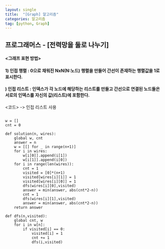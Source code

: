 ```yaml
---
layout: single
title:  "[Graph] 알고리즘"
categories: 알고리즘
tag: [python, Graph]
---
```


## 프로그래머스 - [전력망을 둘로 나누기]

#### <그래프 표현 방법>

#### 1) 인접 행렬 : 0으로 채워진 NxN(N:노드) 행렬을 만들어 간선이 존재하는 행렬값을 1로 표시한다.

#### ) 인접 리스트 : 인덱스가 각 노드에 해당하는 리스트를 만들고 간선으로 연결된 노드들은 서로의 인덱스를 자신의 값(리스트)에 포함한다.


<코드>
-> 인접 리스트 사용

<pre>
<code>
w = []
cnt = 0

def solution(n, wires):
    global w, cnt
    answer = n
    w = [[] for _ in range(n+1)]
    for i in wires:
        w[i[0]].append(i[1])
        w[i[1]].append(i[0])
    for i in range(len(wires)):
        cnt = 1
        visited = [0]*(n+1)
        visited[wires[i][1]] = 1
        visited[wires[i][0]] = 1        
        dfs(wires[i][0],visited)
        answer = min(answer, abs(cnt*2-n))
        cnt = 1
        dfs(wires[i][1],visited)
        answer = min(answer, abs(cnt*2-n))
    return answer

def dfs(n,visited):
    global cnt, w
    for i in w[n]:
        if visited[i] == 0:
            visited[i] = 1
            cnt += 1
            dfs(i,visited)
</pre>
</code>